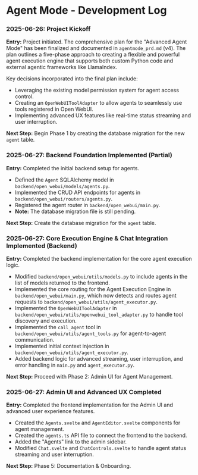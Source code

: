 # Agent Mode - Development Log

### 2025-06-26: Project Kickoff

**Entry:** Project initiated. The comprehensive plan for the "Advanced Agent Mode" has been finalized and documented in `agentmode_prd.md` (v4). The plan outlines a five-phase approach to creating a flexible and powerful agent execution engine that supports both custom Python code and external agentic frameworks like LlamaIndex.

Key decisions incorporated into the final plan include:
-   Leveraging the existing model permission system for agent access control.
-   Creating an `OpenWebUIToolAdapter` to allow agents to seamlessly use tools registered in Open WebUI.
-   Implementing advanced UX features like real-time status streaming and user interruption.

**Next Step:** Begin Phase 1 by creating the database migration for the new `agent` table.

### 2025-06-27: Backend Foundation Implemented (Partial)

**Entry:** Completed the initial backend setup for agents.
- Defined the `Agent` SQLAlchemy model in `backend/open_webui/models/agents.py`.
- Implemented the CRUD API endpoints for agents in `backend/open_webui/routers/agents.py`.
- Registered the agent router in `backend/open_webui/main.py`.
- **Note:** The database migration file is still pending.

**Next Step:** Create the database migration for the `agent` table.

### 2025-06-27: Core Execution Engine & Chat Integration Implemented (Backend)

**Entry:** Completed the backend implementation for the core agent execution logic.
- Modified `backend/open_webui/utils/models.py` to include agents in the list of models returned to the frontend.
- Implemented the core routing for the Agent Execution Engine in `backend/open_webui/main.py`, which now detects and routes agent requests to `backend/open_webui/utils/agent_executor.py`.
- Implemented the `OpenWebUIToolAdapter` in `backend/open_webui/utils/openwebui_tool_adapter.py` to handle tool discovery and execution.
- Implemented the `call_agent` tool in `backend/open_webui/utils/agent_tools.py` for agent-to-agent communication.
- Implemented initial context injection in `backend/open_webui/utils/agent_executor.py`.
- Added backend logic for advanced streaming, user interruption, and error handling in `main.py` and `agent_executor.py`.

**Next Step:** Proceed with Phase 2: Admin UI for Agent Management.

### 2025-06-27: Admin UI and Advanced UX Completed

**Entry:** Completed the frontend implementation for the Admin UI and advanced user experience features.
- Created the `Agents.svelte` and `AgentEditor.svelte` components for agent management.
- Created the `agents.ts` API file to connect the frontend to the backend.
- Added the "Agents" link to the admin sidebar.
- Modified `Chat.svelte` and `ChatControls.svelte` to handle agent status streaming and user interruption.

**Next Step:** Phase 5: Documentation & Onboarding.
